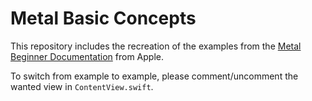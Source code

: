 # Metal Basic Concepts

This repository includes the recreation of the examples from the [Metal Beginner Documentation](https://developer.apple.com/documentation/metal/basic_tasks_and_concepts) from Apple.

To switch from example to example, please comment/uncomment the wanted view in `ContentView.swift`.
